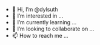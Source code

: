 - 👋 Hi, I’m @dylsuth
- 👀 I’m interested in ...
- 🌱 I’m currently learning ...
- 💞️ I’m looking to collaborate on ...
- 📫 How to reach me ...

<!---
dylsuth/dylsuth is a ✨ special ✨ repository because its `README.md` (this file) appears on your GitHub profile.
You can click the Preview link to take a look at your changes.
--->
